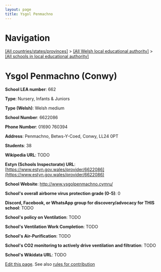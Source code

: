 ```yaml
---
layout: page
title: Ysgol Penmachno
---
```

# Navigation

[[All countries/states/provinces]](../../..) > [[All Welsh local educational authority]](../..) > [[All schools in local educational authority]](..)

# Ysgol Penmachno (Conwy)

**School LEA number**: 662

**Type**: Nursery, Infants & Juniors

**Type (Welsh)**: Welsh medium

**School Number**: 6622086

**Phone Number**: 01690 760394

**Address**: Penmachno, Betws-Y-Coed, Conwy, LL24 0PT

**Students**: 38

**Wikipedia URL**: TODO

**Estyn (Schools Inspectorate) URL**: [https://www.estyn.gov.wales/provider/6622086](https://www.estyn.gov.wales/provider/6622086)

**School Website**: http://www.ysgolpenmachno.cymru/

**School's overall airborne virus protection grade (0-5)**: 0

**Discord, Facebook, or WhatsApp group for discovery/advocacy for THIS school**: TODO

**School's policy on Ventilation**: TODO

**School's Ventilation Work Completion**: TODO

**School's Air-Purification**: TODO

**School's CO2 monitoring to actively drive ventilation and filtration**: TODO

**School's Wikidata URL**: TODO




[Edit this page](https://github.com/ventilate-schools/Wales/edit/prif/./Conwy/Ysgol_Penmachno.md). See also [rules for contribution](../../../contribution-rules/)